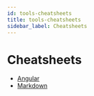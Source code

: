 ```yaml
---
id: tools-cheatsheets
title: tools-cheatsheets
sidebar_label: Cheatsheets
---
```


# Cheatsheets
- [Angular](https://angular.io/guide/cheatsheet)
- [Markdown](https://github.com/adam-p/markdown-here/wiki/Markdown-Cheatsheet)
